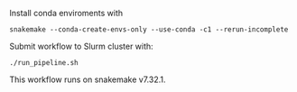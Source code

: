Install conda enviroments with

`snakemake --conda-create-envs-only --use-conda -c1 --rerun-incomplete`


Submit workflow to Slurm cluster with:

`./run_pipeline.sh`

This workflow runs on snakemake v7.32.1.
